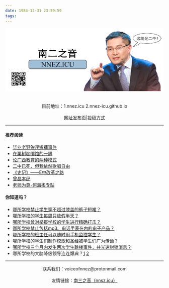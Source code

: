 ```yaml
---
date: 1984-12-31 23:59:59
tags: 
---
```


<center><img src="/README/welcome.png"/></center><br>
<br>


<center>目前地址：1.nnez.icu 2.nnez-icu.github.io</center>
<br>
<center><a href="https://github.com/nnez-icu/nnez.icu" target="_blank">网址发布页</a>|<a href="/contact/" target="_blank">投稿方式</a>
</center>

---
#### 推荐阅读
+ [毕业老野锐评短裤事件](/毕业老野锐评短裤事件/)
+ [在栗树咖啡馆的一隅](/在栗树咖啡馆的一隅/)
+ [论广西教育的两种模式](/edu/)
+ [二中已死，但我依然歌唱自由](/二中已死，但我依然歌唱自由/)
+ [《史记》——E中改革之路](/史记/)
+ [曾晶本纪](/曾晶本纪/)
+ [老师为尊-何海彬专贴](/老师为尊-何海彬专贴.md)

#### 你知道吗？
+ [哪所学校禁止学生穿不超过膝盖的裤子短裙？](/史记/#dksj)
+ [哪所学校的学生每周只放假半天？](/史记/#pzzy)
+ [哪所学校曾对举报学校的学生进行精确打击？](/史记/#qdjb)
+ [哪所学校禁止包括mp3、电话手表在内的电子产品？](/史记/#pzzj)
+ [哪所学校的班主任可以随时用手机监控学生？](/做遵规守纪好学生)
+ 哪所学校的学生们制作[校歌](/北宁二中校歌)和[圣经](史记/#ezsj)被学生们广为传诵？
+ [哪所学校三个月内发生两次学生跳楼事件，并光速封锁消息？](/史记/#xszl)
+ 哪所学校的大脑降级领导连连爆典？[1](/史记/#yrys) [2](/史记/#ycgs)
---

<p><center>联系我们：voiceofnnez@protonmail.com </center><br>
<center>友情链接：<a href="https://nnsz.icu" target="_blank">南三之音（nnsz.icu）</a></center></p>

